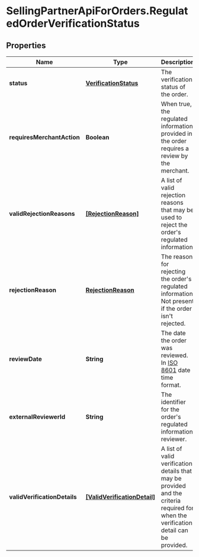 # SellingPartnerApiForOrders.RegulatedOrderVerificationStatus

## Properties
Name | Type | Description | Notes
------------ | ------------- | ------------- | -------------
**status** | [**VerificationStatus**](VerificationStatus.md) | The verification status of the order. | 
**requiresMerchantAction** | **Boolean** | When true, the regulated information provided in the order requires a review by the merchant. | 
**validRejectionReasons** | [**[RejectionReason]**](RejectionReason.md) | A list of valid rejection reasons that may be used to reject the order's regulated information. | 
**rejectionReason** | [**RejectionReason**](RejectionReason.md) | The reason for rejecting the order's regulated information. Not present if the order isn't rejected. | [optional] 
**reviewDate** | **String** | The date the order was reviewed. In [ISO 8601](https://developer-docs.amazon.com/sp-api/docs/iso-8601) date time format. | [optional] 
**externalReviewerId** | **String** | The identifier for the order's regulated information reviewer. | [optional] 
**validVerificationDetails** | [**[ValidVerificationDetail]**](ValidVerificationDetail.md) | A list of valid verification details that may be provided and the criteria required for when the verification detail can be provided. | [optional] 


